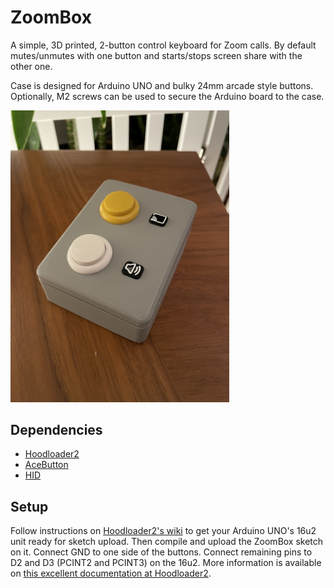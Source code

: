ZoomBox
=======

A simple, 3D printed, 2-button control keyboard for Zoom calls. By default mutes/unmutes with one button and starts/stops screen share with the other one.

Case is designed for Arduino UNO and bulky 24mm arcade style buttons. Optionally, M2 screws can be used to secure the Arduino board to the case.

<img src="./resources/zoombox.jpg" width="350" alt="ZoomBox" />

Dependencies
------------

- [Hoodloader2](https://github.com/NicoHood/HoodLoader2)
- [AceButton](https://github.com/bxparks/AceButton)
- [HID](https://github.com/NicoHood/HID)

Setup
-----

Follow instructions on [Hoodloader2's wiki](https://github.com/NicoHood/HoodLoader2/wiki) to get your Arduino UNO's 16u2 unit ready for sketch upload. Then compile and upload the ZoomBox sketch on it. Connect GND to one side of the buttons. Connect remaining pins to D2 and D3 (PCINT2 and PCINT3) on the 16u2. More information is available on [this excellent documentation at Hoodloader2](https://github.com/NicoHood/HoodLoader2/wiki/Arduino-Uno-Mega-16u2-Pinout).
